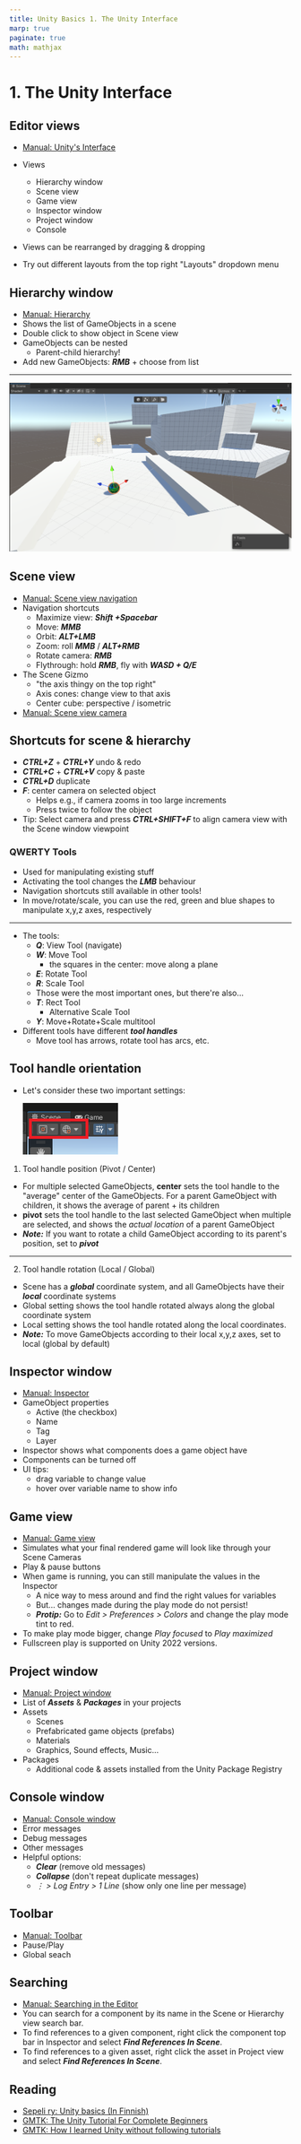 ```yaml
---
title: Unity Basics 1. The Unity Interface
marp: true
paginate: true
math: mathjax
---
```

<!-- headingDivider: 3 -->
<!-- class: invert -->

# 1. The Unity Interface

## Editor views

* [Manual: Unity's Interface](https://docs.unity3d.com/Manual/UsingTheEditor.html)
* Views
  * Hierarchy window
  * Scene view
  * Game view
  * Inspector window
  * Project window
  * Console

* Views can be rearranged by dragging & dropping
* Try out different layouts from the top right "Layouts" dropdown menu

## Hierarchy window

* [Manual: Hierarchy](https://docs.unity3d.com/Manual/Hierarchy.html)
* Shows the list of GameObjects in a scene
* Double click to show object in Scene view
* GameObjects can be nested
  * Parent-child hierarchy!
* Add new GameObjects: ***RMB*** + choose from list

<!-- _footer: "LMB, MMB, RMB: Left/Middle/Right mouse button" -->

---

![the scene view](imgs/sceneview.png)

## Scene view

* [Manual: Scene view navigation](https://docs.unity3d.com/Manual/SceneViewNavigation.html)
* Navigation shortcuts
  * Maximize view: ***Shift +Spacebar***
  * Move: ***MMB***
  * Orbit: ***ALT+LMB***
  * Zoom: roll ***MMB*** / ***ALT+RMB***
  * Rotate camera: ***RMB***
  * Flythrough: hold ***RMB***, fly with ***WASD + Q/E***
* The Scene Gizmo
  * "the axis thingy on the top right"
  * Axis cones: change view to that axis
  * Center cube: perspective / isometric
* [Manual: Scene view camera](https://docs.unity3d.com/Manual/SceneViewCamera.html)
## Shortcuts for scene & hierarchy
* ***CTRL+Z*** + ***CTRL+Y*** undo & redo
* ***CTRL+C*** + ***CTRL+V*** copy & paste
* ***CTRL+D*** duplicate
* ***F***: center camera on selected object
  * Helps e.g., if camera zooms in too large increments
  * Press twice to follow the object
* Tip: Select camera and press ***CTRL+SHIFT+F*** to align camera view with the Scene window viewpoint

### QWERTY Tools

* Used for manipulating existing stuff
* Activating the tool changes the ***LMB*** behaviour
* Navigation shortcuts still available in other tools!
* In move/rotate/scale, you can use the red, green and blue shapes to manipulate x,y,z axes, respectively

---

* The tools:
  * ***Q***: View Tool (navigate)
  * ***W***: Move Tool
    * the squares in the center: move along a plane
  * ***E***: Rotate Tool
  * ***R***: Scale Tool
  * Those were the most important ones, but there're also...
  * ***T***: Rect Tool
    * Alternative Scale Tool
  * ***Y***: Move+Rotate+Scale multitool
* Different tools have different ***tool handles*** 
  * Move tool has arrows, rotate tool has arcs, etc.

## Tool handle orientation

* Let's consider these two important settings:
  
  ![](imgs/scene-toolhandle.png)
1. Tool handle position (Pivot / Center)
  * For multiple selected GameObjects, **center** sets the tool handle to the "average" center of the GameObjects. For a parent GameObject with children, it shows the average of parent + its children
  * **pivot** sets the tool handle to the last selected GameObject when multiple are selected, and shows the *actual location* of a parent GameObject 
  * ***Note:*** If you want to rotate a child GameObject according to its parent's position, set to ***pivot***

---

2. Tool handle rotation (Local / Global)
  * Scene has a ***global*** coordinate system, and all GameObjects have their ***local*** coordinate systems
  * Global setting shows the tool handle rotated always along the global coordinate system
  * Local setting shows the tool handle rotated along the local coordinates.
  * ***Note:*** To move GameObjects according to their local x,y,z axes, set to local (global by default)
  
## Inspector window

* [Manual: Inspector](https://docs.unity3d.com/Manual/UsingTheInspector.html)
* GameObject properties
  * Active (the checkbox)
  * Name
  * Tag
  * Layer
* Inspector shows what components does a game object have
* Components can be turned off
* UI tips:
  * drag variable to change value
  * hover over variable name to show info
 
## Game view

* [Manual: Game view](https://docs.unity3d.com/Manual/GameView.html)
* Simulates what your final rendered game will look like through your Scene Cameras
* Play & pause buttons
* When game is running, you can still manipulate the values in the Inspector
  * A nice way to mess around and find the right values for variables
  * But... changes made during the play mode do not persist!
  * ***Protip:*** Go to *Edit > Preferences > Colors* and change the play mode tint to red.
* To make play mode bigger,  change *Play focused* to *Play maximized*
* Fullscreen play is supported on Unity 2022 versions.

## Project window

* [Manual: Project window](https://docs.unity3d.com/Manual/ProjectView.html)
* List of ***Assets*** & ***Packages*** in your projects
* Assets
	* Scenes
	* Prefabricated game objects (prefabs)
	* Materials
	* Graphics, Sound effects, Music...
* Packages
  * Additional code & assets installed from the Unity Package Registry

## Console window

* [Manual: Console window](https://docs.unity3d.com/Manual/Console.html)
* Error messages
* Debug messages
* Other messages
* Helpful options:
  * ***Clear*** (remove old messages)
  * ***Collapse*** (don't repeat duplicate messages)
  * *$\vdots$ > Log Entry > 1 Line* (show only one line per message)

## Toolbar

* [Manual: Toolbar](https://docs.unity3d.com/Manual/Toolbar.html)
* Pause/Play
* Global seach

## Searching

* [Manual: Searching in the Editor](https://docs.unity3d.com/Manual/Searching.html)
* You can search for a component by its name in the Scene or Hierarchy view search bar.
* To find references to a given component, right click the component top bar in Inspector and select ***Find References In Scene***.
* To find references to a given asset, right click the asset in Project view and select ***Find References In Scene***.

## Reading

* [Sepeli ry: Unity basics (In Finnish)](https://sepeliry.github.io/unity1.html)
* [GMTK: The Unity Tutorial For Complete Beginners](https://www.youtube.com/watch?v=XtQMytORBmM)
* [GMTK: How I learned Unity without following tutorials](https://www.youtube.com/watch?v=vFjXKOXdgGo)